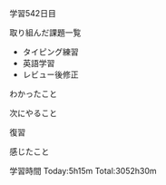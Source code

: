 学習542日目

取り組んだ課題一覧

- タイピング練習
- 英語学習
- レビュー後修正

わかったこと

次にやること

復習

感じたこと

学習時間 Today:5h15m Total:3052h30m